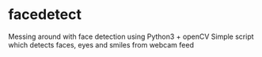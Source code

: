 # facedetect
Messing around with face detection using Python3 + openCV
Simple script which detects faces, eyes and smiles from webcam feed
